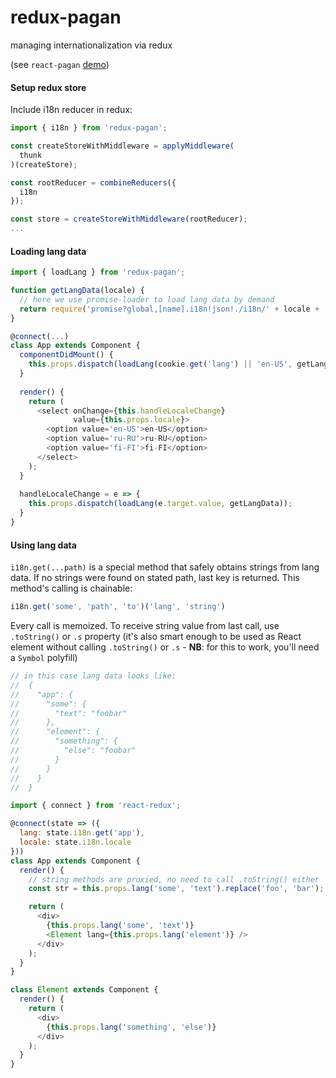 # redux-pagan
managing internationalization via redux

(see `react-pagan` [demo](http://alexkuz.github.io/react-pagan/))

#### Setup redux store

Include i18n reducer in redux:

```js
import { i18n } from 'redux-pagan';

const createStoreWithMiddleware = applyMiddleware(
  thunk
)(createStore);

const rootReducer = combineReducers({
  i18n
});

const store = createStoreWithMiddleware(rootReducer);
...
```

#### Loading lang data

```js
import { loadLang } from 'redux-pagan';

function getLangData(locale) {
  // here we use promise-loader to load lang data by demand
  return require('promise?global,[name].i18n!json!./i18n/' + locale + '.i18n.json');
}

@connect(...)
class App extends Component {
  componentDidMount() {
    this.props.dispatch(loadLang(cookie.get('lang') || 'en-US', getLangData));
  }
  
  render() {
    return (
      <select onChange={this.handleLocaleChange}
              value={this.props.locale}>
        <option value='en-US'>en-US</option>
        <option value='ru-RU'>ru-RU</option>
        <option value='fi-FI'>fi-FI</option>
      </select>
    );
  }
  
  handleLocaleChange = e => {
    this.props.dispatch(loadLang(e.target.value, getLangData));
  }
}
```

#### Using lang data

`i18n.get(...path)` is a special method that safely obtains strings from lang data. If no strings were found on stated path, last key is returned. This method's calling is chainable:
```js
i18n.get('some', 'path', 'to')('lang', 'string')
```
Every call is memoized. To receive string value from last call, use `.toString()` or `.s` property (it's also smart enough to be used as React element without calling `.toString()` or `.s` - **NB**: for this to work, you'll need a `Symbol` polyfill)

```js
// in this case lang data looks like:
//  {
//    "app": {
//      "some": {
//        "text": "foobar"
//      },
//      "element": {
//        "something": {
//          "else": "foobar"
//        }
//      }
//    }
//  }

import { connect } from 'react-redux';

@connect(state => ({
  lang: state.i18n.get('app'),
  locale: state.i18n.locale
}))
class App extends Component {
  render() {
    // string methods are proxied, no need to call .toString() either
    const str = this.props.lang('some', 'text').replace('foo', 'bar');

    return (
      <div>
        {this.props.lang('some', 'text')}
        <Element lang={this.props.lang('element')} />
      </div>
    );
  }
}

class Element extends Component {
  render() {
    return (
      <div>
        {this.props.lang('something', 'else')}
      </div>
    );
  }
}
```

